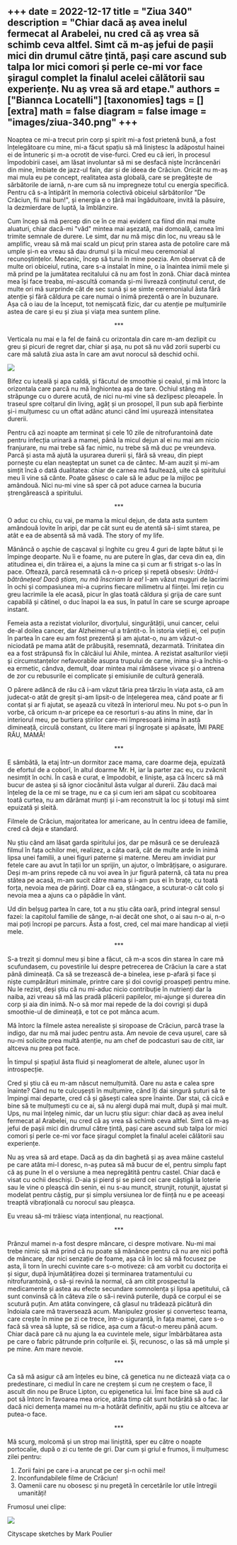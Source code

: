 
+++
date = 2022-12-17
title = "Ziua 340"
description = "Chiar dacă aș avea inelul fermecat al Arabelei, nu cred că aș vrea să schimb ceva altfel. Simt că m-aș jefui de pașii mici din drumul către țintă, pași care ascund sub talpa lor mici comori și perle ce-mi vor face șiragul complet la finalul acelei călătorii sau experiențe. Nu aș vrea să ard etape."
authors = ["Biannca Locatelli"]
[taxonomies]
tags = []
[extra]
math = false
diagram = false
image = "images/ziua-340.png"
+++
---

Noaptea ce mi-a trecut prin corp și spirit mi-a fost prietenă bună, a fost înțelegătoare cu mine, mi-a făcut spațiu să mă liniștesc la adăpostul hainei ei de întuneric și m-a ocrotit de vise-furci. Cred eu că ieri, în procesul împodobirii casei, am lăsat involuntar să mi se desfacă niște încrâncenări din mine, îmbiate de jazz-ul fain, dar și de ideea de Crăciun. Oricât nu m-aș mai mula eu pe concept, realitatea asta globală, care se pregătește de sărbătorile de iarnă, n-are cum să nu impregneze totul cu energia specifică. Pentru că s-a întipărit în memoria colectivă obiceiul sărbătorilor "De Crăciun, fii mai bun!", și energia e o țâră mai îngăduitoare, invită la păsuire, la dezmierdare de luptă, la îmblânzire.

Cum încep să mă percep din ce în ce mai evident ca fiind din mai multe aluaturi, chiar dacă-mi "văd" mintea mai așezată, mai domoală, carnea îmi trimite semnale de durere. Le simt, dar nu mă mișc din loc, nu vreau să le amplific, vreau să mă mai scald un picuț prin starea asta de potolire care mă umple și-n ea vreau să dau drumul și la micul meu ceremonial al recunoștințelor. Mecanic, încep să turui în mine poezia. Am observat că de multe ori obiceiul, rutina, care s-a instalat în mine, o ia înaintea inimii mele și mă prind pe la jumătatea recitalului că nu am fost în zonă. Chiar dacă mintea mea își face treaba, mi-ascultă comanda și-mi livrează conținutul cerut, de multe ori mă surprinde cât de sec sună și se simte ceremonialul ăsta fără atenție și fără căldura pe care numai o inimă prezentă o are în buzunare. Așa că o iau de la început, tot nemișcată fizic, dar cu atenție pe mulțumirile astea de care și eu și ziua și viața mea suntem pline.

<p style="text-align: center;">***</p>

Verticala nu mai e la fel de faină cu orizontala din care m-am dezlipit cu greu și picuri de regret dar, chiar și așa, nu pot să nu văd zorii superbi cu care mă salută ziua asta în care am avut norocul să deschid ochii.

<div class="flex justify-center">
  <img src="images/340-1024x576.jpeg" />
</div>

Bifez cu iuțeală și apa caldă, și făcutul de smoothie și ceaiul, și mă întorc la orizontala care parcă nu mă înghiontea așa de tare. Ochiul stâng mă străpunge cu o durere acută, de nici nu-mi vine să dezlipesc pleoapele. În traseul spre colțarul din living, agăț și un prosopel, îl pun sub apă fierbinte și-i mulțumesc cu un oftat adânc atunci când îmi ușurează intensitatea durerii.

Pentru că azi noapte am terminat și cele 10 zile de nitrofurantoină date pentru infecția urinară a mamei, până la micul dejun al ei nu mai am nicio franjurare, nu mai trebe să fac nimic, nu trebe să mă duc pe vreundeva. Parcă și asta mă ajută la ușurarea durerii și, fără să vreau, din piept pornește cu elan neașteptat un sunet ca de cântec. M-am auzit și mi-am simțit încă o dată dualitatea: chiar de carnea mă faultează, uite că spiritului meu îi vine să cânte. Poate găsesc o cale să le aduc pe la mijloc pe amândouă. Nici nu-mi vine să sper că pot aduce carnea la bucuria ștrengărească a spiritului.

<p style="text-align: center;">***</p>

O aduc cu chiu, cu vai, pe mama la micul dejun, de data asta suntem amândouă lovite în aripi, dar pe cât sunt eu de atentă să-i simt starea, pe atât e ea de absentă să mă vadă. The story of my life.

Mănâncă o așchie de cașcaval și înghite cu greu 4 guri de lapte bătut și le împinge deoparte. Nu îi e foame, nu are putere în glas, dar ceva din ea, din atitudinea ei, din trăirea ei, a ajuns la mine ca și cum ar fi strigat s-o las în pace. Oftează, parcă resemnată că n-o pricep și repetă obsesiv: _Urâtă-i bătrânețea! Dacă știam, nu mă înscriam la ea!_ I-am văzut muguri de lacrimi în ochi și compasiunea mi-a cuprins fiecare milimetru al ființei. Îmi rețin cu greu lacrimile la ele acasă, picur în glas toată căldura și grija de care sunt capabilă și cătinel, o duc înapoi la ea sus, în patul în care se scurge aproape instant.

Femeia asta a rezistat violurilor, divorțului, singurătății, unui cancer, celui de-al doilea cancer, dar Alzheimer-ul a trântit-o. În istoria vieții ei, cel puțin în partea în care eu am fost prezentă și am ajutat-o, nu am văzut-o niciodată pe mama atât de prăbușită, resemnată, dezarmată. Trinitatea din ea a fost străpunsă fix în călcâiul lui Ahile, mintea. A rezistat asalturilor vieții și circumstanțelor nefavorabile asupra trupului de carne, inima și-a închis-o ea ermetic, cândva, demult, doar mintea mai rămăsese vivace și o antrena de zor cu rebusurile ei complicate și emisiunile de cultură generală.

O părere adâncă de rău că i-am văzut tăria prea târziu în viața asta, că am judecat-o atât de greșit și-am lipsit-o de înțelegerea mea, când poate ar fi contat și ar fi ajutat, se așează cu viteză în interiorul meu. Nu pot s-o pun în vorbe, că oricum n-ar pricepe ea ce resorturi s-au atins în mine, dar în interiorul meu, pe burtiera știrilor care-mi împresoară inima în astă dimineață, circulă constant, cu litere mari și îngroșate și apăsate, ÎMI PARE RĂU, MAMĂ!

<p style="text-align: center;">***</p>

E sâmbătă, la etaj într-un dormitor zace mama, care doarme deja, epuizată de efortul de a coborî, în altul doarme Mr. H, iar la parter zac eu, cu zvâcnit nesimțit în ochi. În casă e curat, e împodobit, e liniște, așa că încerc să mă bucur de astea și să ignor ciocănitul ăsta vulgar al durerii. Zău dacă mai înțeleg de la ce mi se trage, nu e ca și cum ieri am săpat cu scobitoarea toată curtea, nu am dărâmat munți și i-am reconstruit la loc și totuși mă simt epuizată și sleită.

Filmele de Crăciun, majoritatea lor americane, au în centru ideea de familie, cred că deja e standard.

Nu știu când am lăsat garda spiritului jos, dar pe măsură ce se derulează filmul în fața ochilor mei, realizez, a câta oară, cât de multe arde în inimă lipsa unei familii, a unei figuri paterne și materne. Mereu am invidiat pur fetele care au avut în tații lor un sprijin, un ajutor, o îmbrățișare, o asigurare. Deși m-am prins repede că nu voi avea în jur figură paternă, că tata nu prea stătea pe acasă, m-am sucit către mama și i-am pus ei în brațe, cu toată forța, nevoia mea de părinți. Doar că ea, stângace, a scuturat-o cât colo și nevoia mea a ajuns ca o păpădie în vânt.

Ud din belșug partea în care, tot a nu știu câta oară, prind integral sensul fazei: la capitolul familie de sânge, n-ai decât one shot, o ai sau n-o ai, n-o mai poți încropi pe parcurs. Ăsta a fost, cred, cel mai mare handicap al vieții mele.

<p style="text-align: center;">***</p>

S-a trezit și domnul meu și bine a făcut, că m-a scos din starea în care mă scufundasem, cu povestirile lui despre petrecerea de Crăciun la care a stat până dimineață. Ca să se trezească de-a binelea, iese p-afară și face și niște cumpărături minimale, printre care și doi covrigi proaspeți pentru mine. Nu le rezist, deși știu că nu mi-aduc nicio contribuție în nutrienți dar la naiba, azi vreau să mă las pradă plăcerii papilelor, mi-ajunge și durerea din corp și aia din inimă. N-o să mor mai repede de la doi covrigi și după smoothie-ul de dimineață, e tot ce pot mânca acum.

Mă întorc la filmele astea nerealiste și siropoase de Crăciun, parcă trase la indigo, dar nu mă mai judec pentru asta. Am nevoie de ceva ușurel, care să nu-mi solicite prea multă atenție, nu am chef de podcasturi sau de citit, iar altceva nu prea pot face.

În timpul și spațiul ăsta fluid și neaglomerat de altele, alunec ușor în introspecție.

Cred și știu că eu m-am născut nemulțumită. Oare nu asta e calea spre înainte? Când nu te culcușești în mulțumire, când îți dai singură șuturi să te împingi mai departe, cred că și găsești calea spre înainte. Dar stai, că cică e bine să te mulțumești cu ce ai, să nu alergi după mai mult, după și mai mult. Ups, nu mai înțeleg nimic, dar un lucru știu sigur: chiar dacă aș avea inelul fermecat al Arabelei, nu cred că aș vrea să schimb ceva altfel. Simt că m-aș jefui de pașii mici din drumul către țintă, pași care ascund sub talpa lor mici comori și perle ce-mi vor face șiragul complet la finalul acelei călătorii sau experiențe.

Nu aș vrea să ard etape. Dacă aș da din baghetă și aș avea mâine castelul pe care atâta mi-l doresc, n-aș putea să mă bucur de el, pentru simplu fapt că aș pune în el o versiune a mea nepregătită pentru castel. Chiar dacă e visat cu ochii deschiși. D-aia și pierd și se pierd cei care câștigă la loterie sau le vine o pleașcă din senin, ei nu s-au muncit, strunjit, rotunjit, ajustat și modelat pentru câștig, pur și simplu versiunea lor de ființă nu e pe aceeași treaptă vibrațională cu norocul sau pleașca.

Eu vreau să-mi trăiesc viața intențional, nu reacțional.

<p style="text-align: center;">***</p>

Prânzul mamei n-a fost despre mâncare, ci despre motivare. Nu-mi mai trebe nimic să mă prind că nu poate să mănânce pentru că nu are nici poftă de mâncare, dar nici senzație de foame, așa că în loc să mă focusez pe asta, îi torn în urechi cuvinte care s-o motiveze: că am vorbit cu doctorița ei și sigur, după înjumătățirea dozei și terminarea tratamentului cu nitrofurantoină, o să-și revină la normal, că am citit prospectul la medicamente și astea au efecte secundare somnolența și lipsa apetitului, că sunt convinsă că în câteva zile o să-i revină puterile, după ce corpul ei se scutură puțin. Am atâta convingere, că glasul nu trădează picătură din îndoiala care mă traversează acum. Manipulez grosier și convertesc teama, care crește în mine pe zi ce trece, într-o siguranță, în fața mamei, care s-o facă să vrea să lupte, să se ridice, așa cum a făcut-o mereu până acum. Chiar dacă pare că nu ajung la ea cuvintele mele, sigur îmbărbătarea asta pe care o fabric pătrunde prin colțurile ei. Și, recunosc, o las să mă umple și pe mine. Am mare nevoie.

<p style="text-align: center;">***</p>

Ca să mă asigur că am înțeles eu bine, că genetica nu ne dictează viața ca o predestinare, ci mediul în care ne creștem și cum ne creștem o face, îl ascult din nou pe Bruce Lipton, cu epigenetica lui. Îmi face bine să aud că pot să întorc în favoarea mea orice, atâta timp cât sunt hotărâtă să o fac. Iar dacă nici demența mamei nu m-a hotărât definitiv, apăi nu știu ce altceva ar putea-o face.

<p style="text-align: center;">***</p>

Mă scurg, molcomă și un strop mai liniștită, sper eu către o noapte portocalie, după o zi cu tente de gri. Dar cum și griul e frumos, îi mulțumesc zilei pentru:
1. Zorii faini pe care i-a aruncat pe cer și-n ochii mei!
2. Inconfundabilele filme de Crăciun!
3. Oamenii care nu obosesc și nu pregetă în cercetările lor utile întregii umanități!

Frumosul unei clipe:

<div class="flex justify-center">
  <img src="images/340-1.jpeg" />
</div>

Cityscape sketches by Mark Poulier
